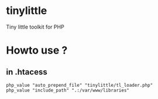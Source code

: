 tinylittle
==========

Tiny little toolkit for PHP


Howto use ?
===========

in .htacess 
-----------
    php_value "auto_prepend_file" "tinylittle/tl_loader.php"
    php_value "include_path" ".:/var/www/libraries"



